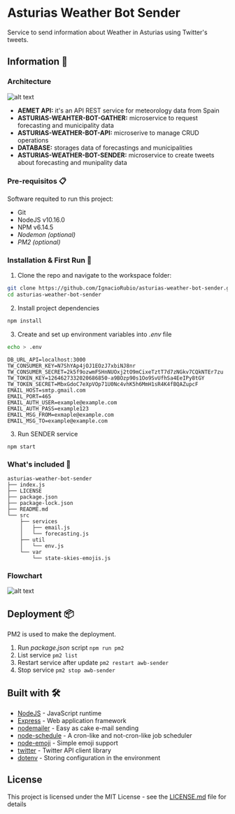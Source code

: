 # Asturias Weather Bot Sender

Service to send information  about Weather in Asturias using Twitter's tweets.


## Information 🚀

### Architecture

![alt text](https://i.imgur.com/jxk19Yf.png)

- **AEMET API:** it's an API REST service for meteorology data from Spain
- **ASTURIAS-WEAHTER-BOT-GATHER:** microservice to request forecasting and municipality data
- **ASTURIAS-WEATHER-BOT-API:** microserive to manage CRUD operations
- **DATABASE:** storages data of forecastings and municipalities
- **ASTURIAS-WEATHER-BOT-SENDER:** microservice to create tweets about forecasting and munipality data

### Pre-requisitos 📋

Software requited to run this project:
- Git
- NodeJS v10.16.0
- NPM v6.14.5
- *Nodemon (optional)*
- *PM2 (optional)*


### Installation & First Run 🔧

1. Clone the repo and navigate to the workspace folder:

```bash
git clone https://github.com/IgnacioRubio/asturias-weather-bot-sender.git
cd asturias-weather-bot-sender
```

2. Install project dependencies

```bash
npm install
```

3. Create and set up environment variables into *.env* file 

```bash
echo > .env
```

```
DB_URL_API=localhost:3000
TW_CONSUMER_KEY=N7ShYAp4jOJ1EOzJ7xbiNJ8nr
TW_CONSUMER_SECRET=2k5f9ozwmFSHnNUOxj2tO9mCixeTztT7d7zNGkv7CQkNTEr7zu
TW_TOKEN_KEY=1264627332020686850-a9BOzp90s1Oo9SvUfhSa4EeIPy8tGY
TW_TOKEN_SECRET=MbxGdoC7eXpVOp71U0Nc4vhK5h6MmH1sR4K4fBQAZupcF
EMAIL_HOST=smtp.gmail.com
EMAIL_PORT=465
EMAIL_AUTH_USER=example@example.com
EMAIL_AUTH_PASS=example123
EMAIL_MSG_FROM=exmaple@example.com
EMAIL_MSG_TO=example@example.com
```

3. Run SENDER service 

```
npm start
```

### What's included 📂

```
asturias-weather-bot-sender
├── index.js
├── LICENSE
├── package.json
├── package-lock.json
├── README.md
└── src
    ├── services
    │   ├── email.js
    │   └── forecasting.js
    ├── util
    │   └── env.js
    └── var
        └── state-skies-emojis.js
```

### Flowchart

![alt text](https://i.imgur.com/4SZklHe.png)

## Deployment 📦

PM2 is used to make the deployment.

1. Run *package.json* script `npm run pm2`
2. List service `pm2 list`
3. Restart service after update `pm2 restart awb-sender`
4. Stop service `pm2 stop awb-sender`

## Built with 🛠️

* [NodeJS](https://nodejs.org/en/) - JavaScript runtime
* [Express](https://expressjs.com/) - Web application framework
* [nodemailer](https://www.npmjs.com/package/nodemailer) - Easy as cake e-mail sending
* [node-schedule](https://www.npmjs.com/package/node-schedule) - A cron-like and not-cron-like job scheduler
* [node-emoji](https://www.npmjs.com/package/node-emoji) - Simple emoji support
* [twitter](https://www.npmjs.com/package/twitter) - Twitter API client library 
* [dotenv](https://www.npmjs.com/package/dotenv) - Storing configuration in the environment 

## License

This project is licensed under the MIT License - see the [LICENSE.md](LICENSE.md) file for details